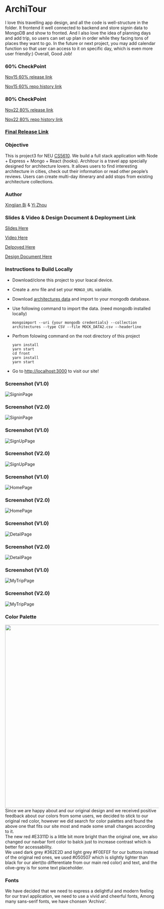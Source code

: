 # **ArchiTour**
I love this travelling app design, and all the code is well-structure in the folder. It frontend it well connected to backend and store signin data to  MongoDB and show to fronted. And I also love the idea of planning days and add trip, so users can set up plan in order while they facing tons of places they want to go. In the future or next project, you may add calendar function so that user can access to it on specific day, which is even more user friendly:) Overall, Good Job!

### 60% CheckPoint

 [Nov15 60% release link](https://github.com/Xingjian-Bi/ArchiTour/releases/tag/60%25)

 [Nov15 60% repo history link](https://github.com/Xingjian-Bi/ArchiTour/tree/4f5f275b94f383b8252288653d625c7fb96807bc)



### 80% CheckPoint

 [Nov22 80% release link](https://github.com/Xingjian-Bi/ArchiTour/releases/tag/80%25)

 [Nov22 80% repo history link](https://github.com/Xingjian-Bi/ArchiTour/tree/490120eb65f28109b1e14b497ef99e6a07f5cf53)



### [Final Release Link](https://github.com/Xingjian-Bi/ArchiTour/releases/tag/final_ver)



### Objective

This is project3 for NEU [CS5610](https://johnguerra.co/classes/webDevelopment_fall_2022/).   We build a full stack application with Node + Express + Mongo + React (hooks). Architour is a travel app specially designed for architecture lovers. It allows users to find interesting architecture in cities, check out their information or read other people’s reviews. Users can create multi-day itinerary and add stops from existing architecture collections. 



### Author

[Xingjian Bi](https://github.com/Xingjian-Bi) & [Yi Zhou](https://github.com/HotdrynoodlesTauren)



### Slides & Video & Design Document & Deployment Link

[Slides Here](https://docs.google.com/presentation/d/1zne3HRTQPDRAu650DZ58_x2izV387ufvwrgc-LbzDTM/edit#slide=id.g17b3cadc138_0_5)

[Video Here](https://youtu.be/r8_uVI29qes)

[Delpoyed Here](https://architour-back.onrender.com)

[Design Document Here](https://github.com/Xingjian-Bi/ArchiTour/blob/main/ArchiTour%20Design%20Document.pdf)



### Instructions to Build Locally

- Download/clone this project to your loacal device.

- Create a .env file and set your `MONGO_URL` variable. 

- Download [architectures data](https://drive.google.com/file/d/1Iq1a5lrDvLrbNB2OUhjN-ENPlv0n9RD5/view?usp=sharing) and import to your mongodb database. 

- Use following command to import the data. (need mongodb installed locally)

  ```
  mongoimport --uri {your mongodb credentials} --collection architectures --type CSV --file MOCK_DATA2.csv --headerline
  ```

- Perfrom folowing command on the root directory of this project

  ```
  yarn install
  yarn start
  cd front
  yarn install
  yarn start
  ```

- Go to [http://localhost:3000]( http://localhost:3000)  to visit our site! 



### Screenshot (V1.0)
![SigninPage](./images/signin.png)
### Screenshot (V2.0)
![SigninPage](./images/signin_2.0.png)
### Screenshot (V1.0)
![SignUpPage](./images/signup.png)
### Screenshot (V2.0)
![SignUpPage](./images/signup_2.0.png)
### Screenshot (V1.0)
![HomePage](./images/home.png)
### Screenshot (V2.0)
![HomePage](./images/home_2.0.png)
### Screenshot (V1.0)
![DetailPage](./images/detail.png)
### Screenshot (V2.0)
![DetailPage](./images/detail_2.0.png)
### Screenshot (V1.0)
![MyTripPage](./images/mytrip.png)
### Screenshot (V2.0)
![MyTripPage](./images/mytrip_2.0.png)


### Color Palette

<img src="./images/palette.png" width="600">
Since we are happy about and our original design and we received positive feedback about our colors from some users, we decided to stick to our original red color, however we did search for color palettes and found the above one that fits our site most and made some small changes according to it.
<br>
The new red #E3311D is a little bit more bright than the original one, we also changed our navbar font color to balck just to increase contrast which is better for accessability.
<br>
We used dark grey #362E2D and light grey #F0EFEF for our buttons instead of the original red ones, we used #050507 which is slightly lighter than black for our alert(to differentiate from our main red color) and text, and the olive-grey is for some text placeholder.  

### Fonts

We have decided that we need to express a delightful and modern feeling for our travl application, we need to use a vivid and cheerful fonts,
Among many sans-serif fonts, we have chonsen 'Archivo'.  

